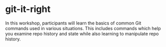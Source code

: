 # git-it-right
In this workshop, participants will learn the basics of common Git commands used in various situations. This includes commands which help you examine repo history and state while also learning to manipulate repo history.
